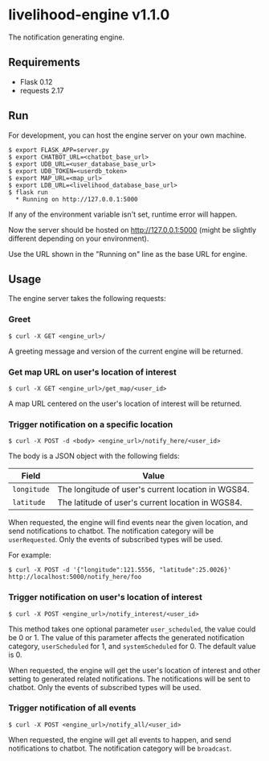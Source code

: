 # livelihood-engine v1.1.0
The notification generating engine.

## Requirements

* Flask 0.12
* requests 2.17

## Run

For development, you can host the engine server on your own machine.

    $ export FLASK_APP=server.py
    $ export CHATBOT_URL=<chatbot_base_url>
    $ export UDB_URL=<user_database_base_url>
    $ export UDB_TOKEN=<userdb_token>
    $ export MAP_URL=<map_url>
    $ export LDB_URL=<livelihood_database_base_url>
    $ flask run
      * Running on http://127.0.0.1:5000

If any of the environment variable isn't set, runtime error will happen.

Now the server should be hosted on http://127.0.0.1:5000
(might be slightly different depending on your environment).

Use the URL shown in the "Running on" line as the base URL for engine.

## Usage

The engine server takes the following requests:

### Greet

    $ curl -X GET <engine_url>/

A greeting message and version of the current engine will be returned.

### Get map URL on user's location of interest

    $ curl -X GET <engine_url>/get_map/<user_id>

A map URL centered on the user's location of interest will be returned.

### Trigger notification on a specific location

    $ curl -X POST -d <body> <engine_url>/notify_here/<user_id>

The body is a JSON object with the following fields:

Field       | Value
----------- | -----
`longitude` | The longitude of user's current location in WGS84.
`latitude`  | The latitude of user's current location in WGS84.

When requested, the engine will find events near the given location, and send
notifications to chatbot. The notification category will be `userRequested`.
Only the events of subscribed types will be used.

For example:

    $ curl -X POST -d '{"longitude":121.5556, "latitude":25.0026}' http://localhost:5000/notify_here/foo

### Trigger notification on user's location of interest

    $ curl -X POST <engine_url>/notify_interest/<user_id>

This method takes one optional parameter `user_scheduled`, the value could be
0 or 1. The value of this parameter affects the generated notification
category, `userScheduled` for 1, and `systemScheduled` for 0.
The default value is 0.

When requested, the engine will get the user's location of interest and other
setting to generated related notifications. The notifications will be sent to
chatbot.
Only the events of subscribed types will be used.

### Trigger notification of all events

    $ curl -X POST <engine_url>/notify_all/<user_id>

When requested, the engine will get all events to happen, and send
notifications to chatbot. The notification category will be `broadcast`.
